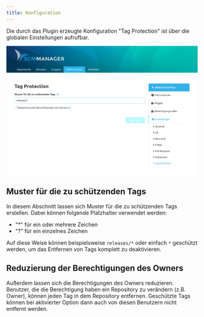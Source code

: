 ```yaml
---
title: Konfiguration
---
```

Die durch das Plugin erzeugte Konfiguration "Tag Protection" ist über die globalen Einstellungen aufrufbar.

![Tag Protection Überblick](assets/overview.png)

## Muster für die zu schützenden Tags

In diesem Abschnitt lassen sich Muster für die zu schützenden Tags erstellen. Dabei können folgende Platzhalter verwendet werden:

* "*\" für ein oder mehrere Zeichen
* "?" für ein einzelnes Zeichen

Auf diese Weise können beispielsweise `releases/*` oder einfach `*` geschützt werden, um das Entfernen von Tags komplett zu deaktivieren.

## Reduzierung der Berechtigungen des Owners

Außerdem lassen sich die Berechtigungen des Owners reduzieren. Benutzer, die die Berechtigung haben ein Repository zu verändern (z.B. Owner), können jeden Tag in dem Repository entfernen. Geschützte Tags können bei aktivierter Option dann auch von diesen Benutzern nicht entfernt werden.
